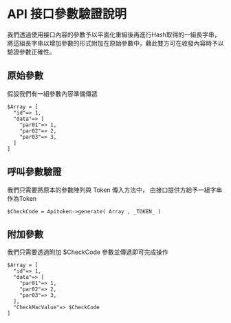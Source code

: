 # API 接口參數驗證說明

我們透過使用接口內容的參數予以平面化重組後再進行Hash取得的一組長字串，將這組長字串以增加參數的形式附加在原始參數中，藉此雙方可在收發內容時予以驗證參數正確性。


## 原始參數

假設我們有一組參數內容準備傳遞

    $Array = [
      "id"=> 1,
      "data"=> [
        "par01"=> 1,
        "par02"=> 2,
        "par03"=> 3,
      ]
    ]

## 呼叫參數驗證

我們只需要將原本的參數陣列與 Token 傳入方法中， 由接口提供方給予一組字串作為Token

    $CheckCode = Apitoken->generate( Array , _TOKEN_ )

## 附加參數

我們只需要透過附加 $CheckCode 參數並傳遞即可完成操作 

    $Array = [
      "id"=> 1,
      "data"=> [
        "par01"=> 1,
        "par02"=> 2,
        "par03"=> 3,
      ],
      "CheckMacValue"=> $CheckCode
    ]
